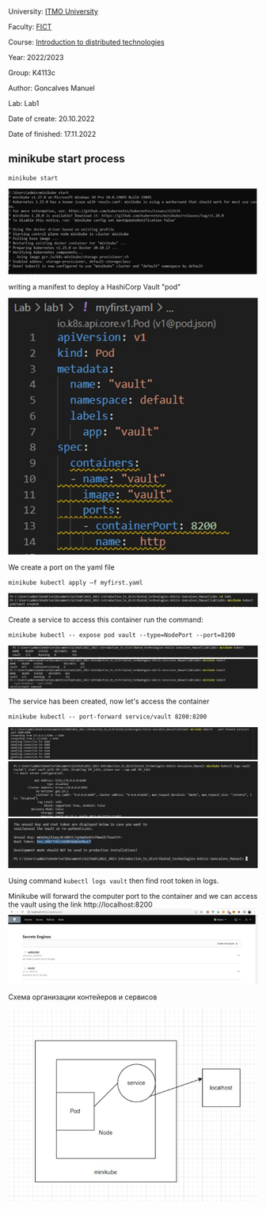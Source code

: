 University: [ITMO University](https://itmo.ru/ru/)

Faculty: [FICT](https://fict.itmo.ru)

Course: [Introduction to distributed technologies](https://github.com/itmo-ict-faculty/introduction-to-distributed-technologies)

Year: 2022/2023

Group: K4113c

Author: Goncalves Manuel

Lab: Lab1

Date of create: 20.10.2022

Date of finished: 17.11.2022

## minikube start process

```
minikube start
```

![Image text](photo_2022-1.jpg)

writing a manifest to deploy a HashiCorp Vault "pod"

![Image text](photo_2022-2.jpg)

We create a port on the yaml file
```
minikube kubectl apply –f myfirst.yaml
```

![Image text](photo_2022-3.jpg)

Create a service to access this container
run the command: 
```
minikube kubectl -- expose pod vault --type=NodePort --port=8200
```
![Image text](image_2022-4.png)
![Image text](photo_2022-5.jpg)

The service has been created, now let's access the container
```
minikube kubectl -- port-forward service/vault 8200:8200
```
![Image text](photo_2022-6.jpg)
![Image text](photo_2022-7.jpg)
![Image text](photo_2022-8.jpg)

Using command `kubectl logs vault` then find root token in logs.

Minikube will forward the computer port to the container and we can access the vault using the link http://localhost:8200
![Image text](photo_2022-9.jpg)

Схема организации контейеров и сервисов 

![Image text](diagram.jpg)
